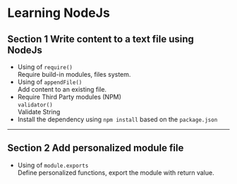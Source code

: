 # Learning NodeJs
## Section 1 Write content to a text file using NodeJs
* Using of ```require() ```
<br>Require build-in modules, files system.
* Using of ```appendFile()```
<br>Add content to an existing file.
* Require Third Party modules (NPM)
<br> ```validator()```
<br>Validate String
* Install the dependency using <code>npm install</code> based on the `package.json`
---
## Section 2 Add personalized module file
* Using of ```module.exports```
<br>Define personalized functions, export the module with return value.
